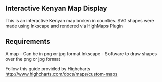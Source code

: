 
## Interactive Kenyan Map Display
This is an interactive Kenyan map broken in counties. SVG shapes were made using Inkscape and rendered via HighMaps Plugin

## Requirements

A map - Can be in png or jpg format
Inkscape -  Software to draw shapes over the png or jpg format

Follow this guide provided by Highcharts http://www.highcharts.com/docs/maps/custom-maps

